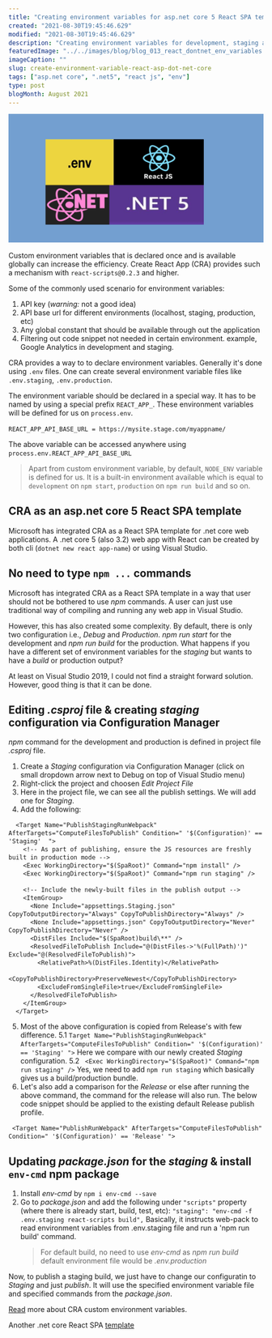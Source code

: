 ```yaml
---
title: "Creating environment variables for asp.net core 5 React SPA template"
created: "2021-08-30T19:45:46.629"
modified: "2021-08-30T19:45:46.629"
description: "Creating environment variables for development, staging and production for React with asp.net core 5 template"
featuredImage: "../../images/blog/blog_013_react_dontnet_env_variables.jpg"
imageCaption: ""
slug: create-environment-variable-react-asp-dot-net-core
tags: ["asp.net core", ".net5", "react js", "env"]
type: post
blogMonth: August 2021
---
```


![blog image](../../images/blog/blog_013_react_dontnet_env_variables.jpg " ")

Custom environment variables that is declared once and is available globally can increase the efficiency. Create React App (CRA) provides such a mechanism with `react-scripts@0.2.3` and higher.

Some of the commonly used scenario for environment variables:

1. API key (_warning:_ not a good idea)
2. API base url for different environments (localhost, staging, production, etc)
3. Any global constant that should be available through out the application
4. Filtering out code snippet not needed in certain environment. example, Google Analytics in development and staging.

CRA provides a way to to declare environment variables. Generally it's done using `.env` files. One can create several environment variable files like `.env.staging`, `.env.production`.

The environment variable should be declared in a special way. It has to be named by using a special prefix `REACT_APP_`.
These environment variables will be defined for us on `process.env`.

`REACT_APP_API_BASE_URL = https://mysite.stage.com/myappname/`

The above variable can be accessed anywhere using `process.env.REACT_APP_API_BASE_URL`

> Apart from custom environment variable, by default, `NODE_ENV` variable is defined for us. It is a built-in environment available which is equal to `development` on `npm start`, `production` on `npm run build` and so on.

## CRA as an asp.net core 5 React SPA template

Microsoft has integrated CRA as a React SPA template for .net core web applications. A .net core 5 (also 3.2) web app with React can be created by both cli (`dotnet new react app-name`) or using Visual Studio.

## No need to type `npm ...` commands

Microsoft has integrated CRA as a React SPA template in a way that user should not be bothered to use _npm_ commands. A user can just use traditional way of compiling and running any web app in Visual Studio.

However, this has also created some complexity. By default, there is only two configuration i.e., _Debug_ and _Production_. _npm run start_ for the development and _npm run build_ for the production. What happens if you have a different set of environment variables for the _staging_ but wants to have a _build_ or production output?

At least on Visual Studio 2019, I could not find a straight forward solution. However, good thing is that it can be done.

## Editing _.csproj_ file & creating _staging_ configuration via Configuration Manager

_npm_ command for the development and production is defined in project file _.csproj_ file.

1. Create a _Staging_ configuration via Configuration Manager (click on small dropdown arrow next to Debug on top of Visual Studio menu)
2. Right-click the project and choosen _Edit Project File_
3. Here in the project file, we can see all the publish settings. We will add one for _Staging_.
4. Add the following:

```
  <Target Name="PublishStagingRunWebpack" AfterTargets="ComputeFilesToPublish" Condition=" '$(Configuration)' == 'Staging'  ">
    <!-- As part of publishing, ensure the JS resources are freshly built in production mode -->
    <Exec WorkingDirectory="$(SpaRoot)" Command="npm install" />
    <Exec WorkingDirectory="$(SpaRoot)" Command="npm run staging" />

    <!-- Include the newly-built files in the publish output -->
    <ItemGroup>
      <None Include="appsettings.Staging.json" CopyToOutputDirectory="Always" CopyToPublishDirectory="Always" />
      <None Include="appsettings.json" CopyToOutputDirectory="Never" CopyToPublishDirectory="Never" />
      <DistFiles Include="$(SpaRoot)build\**" />
      <ResolvedFileToPublish Include="@(DistFiles->'%(FullPath)')" Exclude="@(ResolvedFileToPublish)">
        <RelativePath>%(DistFiles.Identity)</RelativePath>
        <CopyToPublishDirectory>PreserveNewest</CopyToPublishDirectory>
        <ExcludeFromSingleFile>true</ExcludeFromSingleFile>
      </ResolvedFileToPublish>
    </ItemGroup>
  </Target>

```

5. Most of the above configuration is copied from Release's with few difference.
   5.1 `Target Name="PublishStagingRunWebpack" AfterTargets="ComputeFilesToPublish" Condition=" '$(Configuration)' == 'Staging' ">` Here we compare with our newly created _Staging_ configuration.
   5.2 ` <Exec WorkingDirectory="$(SpaRoot)" Command="npm run staging" />` Yes, we need to add `npm run staging` which basically gives us a build/production bundle.
6. Let's also add a comparison for the _Release_ or else after running the above command, the command for the release will also run. The below code snippet should be applied to the existing default Release publish profile.

```
 <Target Name="PublishRunWebpack" AfterTargets="ComputeFilesToPublish" Condition=" '$(Configuration)' == 'Release' ">
```

## Updating _package.json_ for the _staging_ & install `env-cmd` npm package

1. Install _env-cmd_ by `npm i env-cmd --save`
2. Go to _package.json_ and add the following under `"scripts"` property (where there is already start, build, test, etc):
   `"staging": "env-cmd -f .env.staging react-scripts build",`
   Basically, it instructs web-pack to read environment variables from .env.staging file and run a 'npm run build' command.
   > For default build, no need to use _env-cmd_ as _npm run build_ default environment file would be _.env.production_

Now, to publish a staging build, we just have to change our configuratin to _Staging_ and just _publish_. It will use the specified environment variable file and specified commands from the _package.json_.

[Read]("https://create-react-app.dev/docs/adding-custom-environment-variables/") more about CRA custom environment variables.

Another .net core React SPA [template]("https://github.com/NetCoreTemplates/react-spa")
